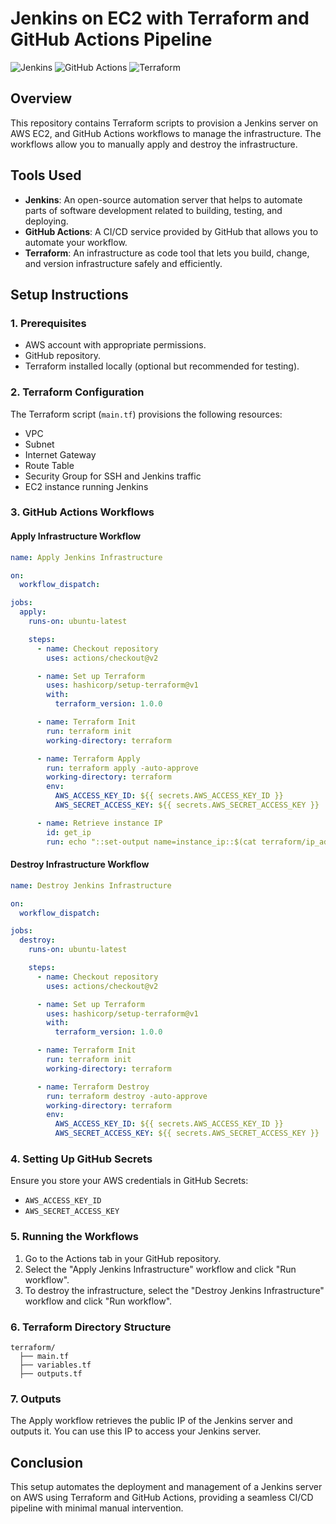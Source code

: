 # Jenkins on EC2 with Terraform and GitHub Actions Pipeline

<img src="https://img.shields.io/badge/-Jenkins-D24939?&style=for-the-badge&logo=Jenkins&logoColor=white" alt="Jenkins"> <img src="https://img.shields.io/badge/-GitHub_Actions-2088FF?&style=for-the-badge&logo=GitHub-Actions&logoColor=white" alt="GitHub Actions"> <img src="https://img.shields.io/badge/-Terraform-623CE4?&style=for-the-badge&logo=Terraform&logoColor=white" alt="Terraform">

## Overview

This repository contains Terraform scripts to provision a Jenkins server on AWS EC2, and GitHub Actions workflows to manage the infrastructure. The workflows allow you to manually apply and destroy the infrastructure.

## Tools Used

- **Jenkins**: An open-source automation server that helps to automate parts of software development related to building, testing, and deploying.
- **GitHub Actions**: A CI/CD service provided by GitHub that allows you to automate your workflow.
- **Terraform**: An infrastructure as code tool that lets you build, change, and version infrastructure safely and efficiently.

## Setup Instructions

### 1. Prerequisites

- AWS account with appropriate permissions.
- GitHub repository.
- Terraform installed locally (optional but recommended for testing).

### 2. Terraform Configuration

The Terraform script (`main.tf`) provisions the following resources:
- VPC
- Subnet
- Internet Gateway
- Route Table
- Security Group for SSH and Jenkins traffic
- EC2 instance running Jenkins

### 3. GitHub Actions Workflows

#### Apply Infrastructure Workflow

```yaml
name: Apply Jenkins Infrastructure

on:
  workflow_dispatch:

jobs:
  apply:
    runs-on: ubuntu-latest

    steps:
      - name: Checkout repository
        uses: actions/checkout@v2

      - name: Set up Terraform
        uses: hashicorp/setup-terraform@v1
        with:
          terraform_version: 1.0.0

      - name: Terraform Init
        run: terraform init
        working-directory: terraform

      - name: Terraform Apply
        run: terraform apply -auto-approve
        working-directory: terraform
        env:
          AWS_ACCESS_KEY_ID: ${{ secrets.AWS_ACCESS_KEY_ID }}
          AWS_SECRET_ACCESS_KEY: ${{ secrets.AWS_SECRET_ACCESS_KEY }}

      - name: Retrieve instance IP
        id: get_ip
        run: echo "::set-output name=instance_ip::$(cat terraform/ip_address.txt)"
```

#### Destroy Infrastructure Workflow

```yaml
name: Destroy Jenkins Infrastructure

on:
  workflow_dispatch:

jobs:
  destroy:
    runs-on: ubuntu-latest

    steps:
      - name: Checkout repository
        uses: actions/checkout@v2

      - name: Set up Terraform
        uses: hashicorp/setup-terraform@v1
        with:
          terraform_version: 1.0.0

      - name: Terraform Init
        run: terraform init
        working-directory: terraform

      - name: Terraform Destroy
        run: terraform destroy -auto-approve
        working-directory: terraform
        env:
          AWS_ACCESS_KEY_ID: ${{ secrets.AWS_ACCESS_KEY_ID }}
          AWS_SECRET_ACCESS_KEY: ${{ secrets.AWS_SECRET_ACCESS_KEY }}
```

### 4. Setting Up GitHub Secrets

Ensure you store your AWS credentials in GitHub Secrets:
- `AWS_ACCESS_KEY_ID`
- `AWS_SECRET_ACCESS_KEY`

### 5. Running the Workflows

1. Go to the Actions tab in your GitHub repository.
2. Select the "Apply Jenkins Infrastructure" workflow and click "Run workflow".
3. To destroy the infrastructure, select the "Destroy Jenkins Infrastructure" workflow and click "Run workflow".

### 6. Terraform Directory Structure

```
terraform/
  ├── main.tf
  ├── variables.tf
  ├── outputs.tf
```

### 7. Outputs

The Apply workflow retrieves the public IP of the Jenkins server and outputs it. You can use this IP to access your Jenkins server.

## Conclusion

This setup automates the deployment and management of a Jenkins server on AWS using Terraform and GitHub Actions, providing a seamless CI/CD pipeline with minimal manual intervention.
